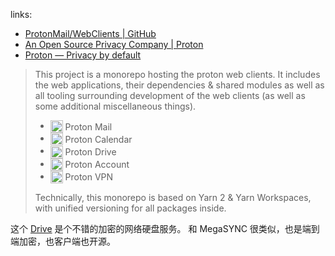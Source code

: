 

[vpn-andr-repo]: https://github.com/ProtonVPN/android-app.git
[vpn-andr-site]: https://protonvpn.com/download/ProtonVPN.apk
[vpn-f-droid]: https://f-droid.org/packages/ch.protonvpn.android

[vpn-ios-repo]: https://github.com/ProtonVPN/ios-mac-app.git
[vpn-ios-apple]: https://apps.apple.com/app/apple-store/id1437005085

[vpn-win-repo]: https://github.com/ProtonVPN/win-app.git
[vpn-linuxapp-repo]: https://github.com/ProtonVPN/linux-app.git
[vpn-linuxcli-repo]: https://github.com/ProtonVPN/linux-cli.git

[site-account-up]: https://account.proton.me/signup
[site-account-in]: https://account.proton.me/login

[site]: https://proton.me

[site-mail]: https://proton.me/mail
[site-calendar]: https://proton.me/calendar
[site-drive]: https://proton.me/drive
[site-vpn]: https://protonvpn.com

[site-community]: https://proton.me/community/open-source

[repo]: https://github.com/ProtonMail/WebClients.git

[mail-andr-repo]: https://github.com/ProtonMail/proton-mail-android.git
[mail-ios-repo]: https://github.com/ProtonMail/ios-mail.git

[use-mail]: https://mail.proton.me
[use-calendar]: https://calendar.proton.me
[use-drive]: https://drive.proton.me
[use-vpn]: https://account.protonvpn.com/login

links: 

- [ProtonMail/WebClients | GitHub][repo]
- [An Open Source Privacy Company | Proton][site-community]
- [Proton — Privacy by default][site]

> This project is a monorepo
>  hosting the proton web clients.
>  It includes the web applications,
>  their dependencies & shared modules
>  as well as all tooling surrounding
>  development of the web clients
>  (as well as some additional
>  miscellaneous things).
> 
> -   <img src="./.apps/favicon/mail.svg" style="vertical-align: middle" height="20" width="20" /> <span style="vertical-align: middle; display: inline-block">Proton Mail</span>
> -   <img src="./.apps/favicon/calendar.svg" style="vertical-align: middle" height="20" width="20" /> <span style="vertical-align: middle; display: inline-block">Proton Calendar</span>
> -   <img src="./.apps/favicon/drive.svg" style="vertical-align: middle" height="20" width="20" /> <span style="vertical-align: middle; display: inline-block">Proton Drive</span>
> -   <img src="./.apps/favicon/account.svg" style="vertical-align: middle" height="20" width="20" /> <span style="vertical-align: middle; display: inline-block">Proton Account</span>
> -   <img src="./.apps/favicon/vpn.svg" style="vertical-align: middle" height="20" width="20" /> <span style="vertical-align: middle; display: inline-block">Proton VPN</span>
> 
> Technically, this monorepo is
>  based on Yarn 2 & Yarn Workspaces,
>  with unified versioning
>  for all packages inside.
> 

这个 [Drive][site-drive] 是个不错的加密的网络硬盘服务。
和 MegaSYNC 很类似，也是端到端加密，也客户端也开源。


